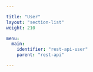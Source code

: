 ```yaml
---

title: "User"
layout: "section-list"
weight: 210

menu:
  main:
    identifier: "rest-api-user"
    parent: "rest-api"

---
```

